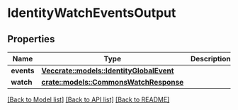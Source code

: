 # IdentityWatchEventsOutput

## Properties

Name | Type | Description | Notes
------------ | ------------- | ------------- | -------------
**events** | [**Vec<crate::models::IdentityGlobalEvent>**](IdentityGlobalEvent.md) |  | 
**watch** | [**crate::models::CommonsWatchResponse**](CommonsWatchResponse.md) |  | 

[[Back to Model list]](../README.md#documentation-for-models) [[Back to API list]](../README.md#documentation-for-api-endpoints) [[Back to README]](../README.md)


